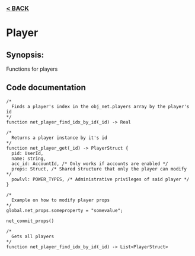 ### [< BACK](start.md)

# Player
## Synopsis:
Functions for players
## Code documentation
```gml
/*
  Finds a player's index in the obj_net.players array by the player's id
*/
function net_player_find_idx_by_id(_id) -> Real
```
```gml
/*
  Returns a player instance by it's id
*/
function net_player_get(_id) -> PlayerStruct {
  pid: UserId,
  name: string,
  acc_id: AccountId, /* Only works if accounts are enabled */
  props: Struct, /* Shared structure that only the player can modify */
  powlvl: POWER_TYPES, /* Administrative privileges of said player */
}
```
```gml
/*
  Example on how to modify player props
*/
global.net_props.someproperty = "somevalue";

net_commit_props()
```

```gml
/*
  Gets all players
*/
function net_player_find_idx_by_id(_id) -> List<PlayerStruct>
```